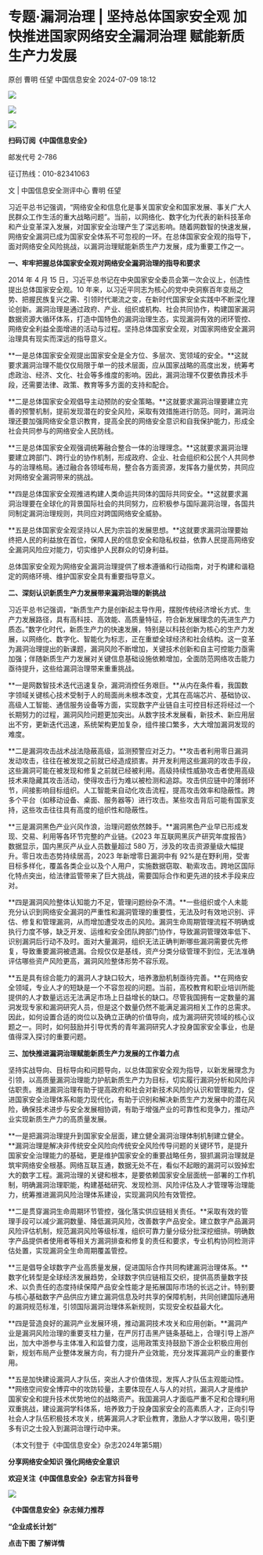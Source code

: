 #  专题·漏洞治理 | 坚持总体国家安全观 加快推进国家网络安全漏洞治理 赋能新质生产力发展   
原创 曹明 任望  中国信息安全   2024-07-09 18:12  
  
![](https://mmbiz.qpic.cn/sz_mmbiz_gif/1brjUjbpg5wgicFAJ6b2NFeKK52icyxhciayq8wvaGhbp9GHgdLGSydKYejIyjjXBIH9aib5f62UmkQSsxdlr6mw1w/640?wx_fmt=gif&from=appmsg "")  
  
![](https://mmbiz.qpic.cn/sz_mmbiz_png/1brjUjbpg5wgicFAJ6b2NFeKK52icyxhciaUyaYdKrpHoBCSMBcCNs7jPWYcR5bfslHVyP1ZwLbzaaAvD7bW37pZA/640?wx_fmt=png&from=appmsg "")  
  
![](https://mmbiz.qpic.cn/sz_mmbiz_gif/1brjUjbpg5wgicFAJ6b2NFeKK52icyxhciayq8wvaGhbp9GHgdLGSydKYejIyjjXBIH9aib5f62UmkQSsxdlr6mw1w/640?wx_fmt=gif&from=appmsg "")  
  
**扫码订阅《中国信息安全》**  
  
  
邮发代号 2-786  
  
征订热线：010-82341063  
  
  
  
文 | 中国信息安全测评中心 曹明 任望  
  
习近平总书记强调，“网络安全和信息化是事关国家安全和国家发展、事关广大人民群众工作生活的重大战略问题”。当前，以网络化、数字化为代表的新科技革命和产业变革深入发展，对国家安全治理产生了深远影响。随着网数智的快速发展，网络安全漏洞已成为国家安全体系不可忽视的一环。在总体国家安全观的指导下，面对网络安全风险挑战，以漏洞治理赋能新质生产力发展，成为重要工作之一。  
  
  
**一、牢牢把握总体国家安全观对网络安全漏洞治理的指导和要求**  
  
2014 年 4 月 15 日，习近平总书记在中央国家安全委员会第一次会议上，创造性提出总体国家安全观。10 年来，以习近平同志为核心的党中央洞察百年变局之势、把握民族复兴之需、引领时代潮流之变，在新时代国家安全实践中不断深化理论创新。漏洞治理是通过政府、产业、组织或机构、社会共同协作，构建国家漏洞数据资源大循环体系，打造中国特色的漏洞治理生态，实现漏洞有效的闭环管控、网络安全利益全面增进的活动与过程。坚持总体国家安全观，对国家网络安全漏洞治理具有现实而深远的指导意义。  
  
**一是总体国家安全观提出国家安全是全方位、多层次、宽领域的安全。**这就要求漏洞治理不能仅仅局限于单一的技术层面，应从国家战略的高度出发，统筹考虑政治、经济、文化、社会等多维度的影响。因此，漏洞治理不仅要依靠技术手段，还需要法律、政策、教育等多方面的支持和配合。  
  
**二是总体国家安全观倡导主动预防的安全策略。**这就要求漏洞治理要建立完善的预警机制，提前发现潜在的安全风险，采取有效措施进行防范。同时，漏洞治理还要加强网络安全意识教育，提高全民的网络安全意识和自我保护能力，形成全社会共同参与的网络安全人民防线。  
  
**三是总体国家安全观强调统筹融合整合一体的治理理念。**这就要求漏洞治理要建立跨部门、跨行业的协作机制，形成政府、企业、社会组织和公民个人共同参与的治理格局。通过融合各领域布局，整合各方面资源，发挥各力量优势，共同应对网络安全漏洞带来的挑战。  
  
**四是总体国家安全观推进构建人类命运共同体的国际共同安全。**这就要求漏洞治理要在全球化的背景国际社会的共同努力，应积极参与国际漏洞治理，各国共同制定漏洞治理规则，共同应对跨国网络安全威胁。  
  
**五是总体国家安全观坚持以人民为宗旨的发展思想。**这就要求漏洞治理要始终把人民的利益放在首位，保障人民的信息安全和隐私权益，依靠人民提高网络安全漏洞风险应对能力，切实维护人民群众的切身利益。  
  
总体国家安全观为网络安全漏洞治理提供了根本遵循和行动指南，对于构建和谐稳定的网络环境、维护国家安全具有重要指导意义。  
  
  
**二、深刻认识新质生产力发展带来漏洞治理的新挑战**  
  
习近平总书记强调，“新质生产力是创新起主导作用，摆脱传统经济增长方式、生产力发展路径，具有高科技、高效能、高质量特征，符合新发展理念的先进生产力质态。”数字化时代，新质生产力的快速发展，特别是以科技创新为核心的生产力发展，以网络化、数字化、智能化为标志，正在重塑全球经济和社会结构。这一变革为漏洞治理提出的新课题，漏洞风险不断增加，关键技术创新和自主可控能力亟需加强；伴随新质生产力发展对关键信息基础设施依赖增加，全面防范网络攻击能力亟待提升，这些给漏洞治理带来重重挑战。  
  
**一是网数智技术迭代迅速复杂，漏洞消控任务艰巨。**从内在条件看，我国数字领域关键核心技术受制于人的局面尚未根本改变，尤其在高端芯片、基础协议、高级人工智能、通信服务设备等方面，实现数字产业链自主可控目标还将经过一个长期努力的过程，漏洞风险问题更加突出。从数字技术发展看，新技术、新应用层出不穷，更新迭代迅速，系统架构更加复杂，组件接口繁多，大大增加漏洞发现的难度。  
  
**二是漏洞攻击战术战法隐蔽高级，监测预警应对乏力。**攻击者利用零日漏洞发动攻击，往往在被发现之前就已经造成损害。并开发利用这些漏洞的攻击手段，这些漏洞可能在被发现和修复之前就已经被利用。高级持续性威胁攻击者使用高级技术来隐藏其攻击活动，使得攻击行为难以被检测和追踪。攻击供应链中的薄弱环节，间接影响目标组织。人工智能来自动化攻击流程，提高攻击效率和隐蔽性。跨多个平台（如移动设备、桌面、服务器等）进行攻击。某些攻击背后可能有国家支持，这些攻击往往具有高度的组织性和隐蔽性。  
  
**三是漏洞黑色产业兴风作浪，治理问题依然棘手。**漏洞黑色产业早已形成发现、交易、利用等各环节完整的产业链。《2023 年互联网黑灰产研究年度报告》数据显示，国内黑灰产从业人员数量超过 580 万，涉及的攻击资源量级大幅提升。零日攻击态势持续居高，2023 年新增零日漏洞中有 92%是在野利用，受害目标多样化，覆盖各类企业以及个人用户，实施数据窃取、勒索攻击。跨地区国际化特点突出，给法律监管带来了巨大挑战，需要国际合作和更先进的技术手段来应对。  
  
**四是漏洞风险整体认知能力不足，管理问题纷杂不清。**一些组织或个人未能充分认识到网络安全漏洞的严重性和漏洞管理的重要性，无法及时有效地识别、评估、修复和管理漏洞，从而增加遭受攻击的风险。漏洞生命周期管理流程不明确或执行力度不够，缺乏开发、运维和安全团队跨部门协作，导致漏洞管理效率低下、识别漏洞后行动不及时。面对大量漏洞，组织无法正确判断哪些漏洞需要优先修复，导致重要漏洞被遗漏。合规仅仅是基线，资产分类分级管理不到位，无法准确评估哪些资产风险更高，漏洞风险整体形势不容乐观。  
  
**五是具有综合能力的漏洞人才缺口较大，培养激励机制亟待完善。**在网络安全领域，专业人才的短缺是一个不容忽视的问题。当前，高校教育和职业培训所能提供的人才数量远远无法满足市场上日益增长的缺口。尽管我国拥有一定数量的漏洞发现专家和漏洞研究人员，但是这个数量仍然不能满足漏洞相关工作的总需求。因此，如何设置合适的岗位以及确立正确的价值导向，成为漏洞研究领域的核心议题之一。同时，如何鼓励并引导优秀的青年漏洞研究人才投身国家安全事业，也是值得深入探讨的重要问题。  
  
  
**三、加快推进漏洞治理赋能新质生产力发展的工作着力点**  
  
坚持实战导向、目标导向和问题导向，以总体国家安全观为指导，以新发展理念为引领，以高质量漏洞治理能力护航新质生产力为目标，切实履行漏洞分析和风险评估职责。推进漏洞治理有助于提高政府和社会对新技术风险的认识和管理能力，促进国家安全治理体系和能力现代化，有助于识别和解决新质生产力发展中的潜在风险，确保技术进步与安全发展相协调，有助于增强产业的可靠性和竞争力，推动产业实现新质生产力的高质量发展。  
  
**一是把漏洞治理提升到国家安全层面，建立健全漏洞治理体制机制建立健全。**漏洞治理是解决非传统安全风险向传统安全风险传导问题的关键环节，是提升国家安全治理能力的基础，更是维护国家安全的重要战略任务，狠抓漏洞治理就是筑牢网络安全根基。网络互联互通，数据无处不在，看似不起眼的漏洞可以毁掉宏大的数字工程。漏洞治理的关键和根本，是要依赖国家安全层面统一部署的工作机制，明确漏洞治理职能，构建基础研究、发现检测、风险评估及人才管理等治理能力，统筹推进漏洞风险治理体系建设，实现漏洞风险有效管控。  
  
**二是贯穿漏洞生命周期环节管控，强化落实供应链相关责任。**采取有效的管理手段可以减少漏洞数量、降低漏洞风险，改善数字产品安全。建立数字产品漏洞风险评估机制，规范漏洞风险等级标准，组织可靠力量分级分批深挖细排。明确数字产品提供者使用者等相关方漏洞排查和修复的责任和要求，专业机构协同检测评估处置，实现漏洞全生命周期覆盖管控。  
  
**三是倡导全球数字产业高质量发展，促进国际合作共同构建漏洞治理体系。**数字化转型是全球经济发展趋势，全球数字供应链相互交织，提供高质量数字技术、以负责任的态度持续保障产品安全性能才是拓展国际市场的长远之计。特别要与核心基础数字产品供应方建立漏洞信息及时共享的保障机制，共同创建国际通用的漏洞规范标准，引领国际漏洞治理体系新规则，实现安全权益最大化。  
  
**四是营造良好的漏洞产业发展环境，推动漏洞技术攻关和应用创新。**漏洞产业是漏洞风险治理的重要支柱力量，在严厉打击黑产链条基础上，合理引导上游产出，加大中游参与主体准入和监督力度，运用政策支持鼓励下游企业积极应用创新，规划布局产业整体发展方向，有力提升产业效能，充分发挥漏洞产业的重要作用。  
  
**五是加快建设漏洞人才队伍，突出人才价值体现，发挥人才队伍主观能动性。**网络空间安全博弈中的攻防较量，主要体现在人与人的对抗，漏洞人才是维护国家安全和提升技术优势地位的战略资产。我国漏洞人才面临严重不足和合理利用双重挑战，建设漏洞学科体系，培养致力于投身国家安全的高素质人才，正向引导社会人才队伍积极技术攻关，统筹漏洞人才职业教育，激励人才学以致用，吸引更多有识之士投入到漏洞治理行动中来。  
  
（本文刊登于《中国信息安全》杂志2024年第5期）  
  
  
  
**分享网络安全知识 强化网络安全意识**  
  
**欢迎关注《中国信息安全》杂志官方抖音号**  
  
![](https://mmbiz.qpic.cn/sz_mmbiz_jpg/1brjUjbpg5wgicFAJ6b2NFeKK52icyxhciaibWlV9cpqtS8vyMVDUrwRwEoR06oAGibzB27Tg7DMp6elutibthTs2AOQ/640?wx_fmt=jpeg&from=appmsg "")  
  
  
**《中国信息安全》杂志倾力推荐**  
  
**“企业成长计划”**  
  
  
**点击下图 了解详情**  
  
  
  
[](http://mp.weixin.qq.com/s?__biz=MzA5MzE5MDAzOA==&mid=2664162643&idx=1&sn=fcc4f3a6047a0c2f4e4cc0181243ee18&chksm=8b5ee7aabc296ebc7c8c9b145f16e6a5cf8316143db3edce69f2a312214d50a00f65d775198d&scene=21#wechat_redirect)  
  
  
